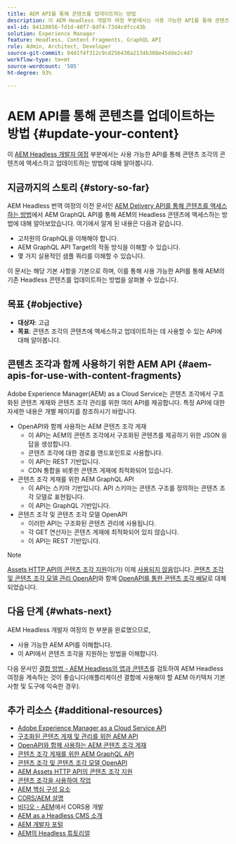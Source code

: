 ```yaml
---
title: AEM API를 통해 콘텐츠를 업데이트하는 방법
description: 이 AEM Headless 개발자 여정 부분에서는 사용 가능한 API를 통해 콘텐츠 조각의 콘텐츠에 액세스하고 업데이트하는 방법에 대해 알아봅니다.
exl-id: 84120856-fd1d-40f7-8df4-73d4cdfcc43b
solution: Experience Manager
feature: Headless, Content Fragments, GraphQL API
role: Admin, Architect, Developer
source-git-commit: 04d1f4f312c9cd256430a2134b308e45dde2c4d7
workflow-type: tm+mt
source-wordcount: '505'
ht-degree: 93%

---
```


# AEM API를 통해 콘텐츠를 업데이트하는 방법 {#update-your-content}

이 [AEM Headless 개발자 여정](overview.md) 부분에서는 사용 가능한 API를 통해 콘텐츠 조각의 콘텐츠에 액세스하고 업데이트하는 방법에 대해 알아봅니다.

## 지금까지의 스토리 {#story-so-far}

AEM Headless 번역 여정의 이전 문서인 [AEM Delivery API를 통해 콘텐츠를 액세스하는 방법](access-your-content.md)에서 AEM GraphQL API를 통해 AEM의 Headless 콘텐츠에 액세스하는 방법에 대해 알아보았습니다. 여기에서 알게 된 내용은 다음과 같습니다.

* 고차원의 GraphQL을 이해해야 합니다.
* AEM GraphQL API Target의 작동 방식을 이해할 수 있습니다.
* 몇 가지 실용적인 샘플 쿼리를 이해할 수 있습니다.

이 문서는 해당 기본 사항을 기본으로 하며, 이를 통해 사용 가능한 API를 통해 AEM의 기존 Headless 콘텐츠를 업데이트하는 방법을 살펴볼 수 있습니다.

## 목표 {#objective}

* **대상자**: 고급
* **목표**: 콘텐츠 조각의 콘텐츠에 액세스하고 업데이트하는 데 사용할 수 있는 API에 대해 알아봅니다.

## 콘텐츠 조각과 함께 사용하기 위한 AEM API {#aem-apis-for-use-with-content-fragments}

Adobe Experience Manager(AEM) as a Cloud Service는 콘텐츠 조각에서 구조화된 콘텐츠 게재와 콘텐츠 조각 관리를 위한 여러 API를 제공합니다. 특정 API에 대한 자세한 내용은 개별 페이지를 참조하시기 바랍니다.

* OpenAPI와 함께 사용하는 AEM 콘텐츠 조각 게재
   * 이 API는 AEM의 콘텐츠 조각에서 구조화된 콘텐츠를 제공하기 위한 JSON 응답을 생성합니다.
   * 콘텐츠 조각에 대한 경로를 엔드포인트로 사용합니다.
   * 이 API는 REST 기반입니다.
   * CDN 통합을 비롯한 콘텐츠 게재에 최적화되어 있습니다.
* 콘텐츠 조각 게재를 위한 AEM GraphQL API
   * 이 API는 스키마 기반입니다. API 스키마는 콘텐츠 구조를 정의하는 콘텐츠 조각 모델로 표현됩니다.
   * 이 API는 GraphQL 기반입니다.
* 콘텐츠 조각 및 콘텐츠 조각 모델 OpenAPI
   * 이러한 API는 구조화된 콘텐츠 관리에 사용됩니다.
   * 각 GET 연산자는 콘텐츠 게재에 최적화되어 있지 않습니다.
   * 이 API는 REST 기반입니다.

>[!NOTE]
>
>[Assets HTTP API의 콘텐츠 조각 지원](/help/assets/content-fragments/assets-api-content-fragments.md)이(가) 이제 [사용되지 않음](/help/release-notes/deprecated-removed-features.md)입니다. [콘텐츠 조각 및 콘텐츠 조각 모델 관리 OpenAPI](/help/headless/content-fragment-openapis.md)와 함께 [OpenAPI를 통한 콘텐츠 조각 배달](/help/headless/aem-content-fragment-delivery-with-openapi.md)로 대체되었습니다.

## 다음 단계 {#whats-next}

AEM Headless 개발자 여정의 한 부분을 완료했으므로,

* 사용 가능한 AEM API를 이해합니다.
* 이 API에서 콘텐츠 조각을 지원하는 방법을 이해합니다.

다음 문서인 [결합 방법 - AEM Headless의 앱과 콘텐츠](put-it-all-together.md)를 검토하여 AEM Headless 여정을 계속하는 것이 좋습니다(애플리케이션 결합에 사용해야 할 AEM 아키텍처 기본 사항 및 도구에 익숙한 경우).

## 추가 리소스 {#additional-resources}

* [Adobe Experience Manager as a Cloud Service API](https://developer.adobe.com/experience-cloud/experience-manager-apis/)
* [구조화된 콘텐츠 게재 및 관리를 위한 AEM API](/help/headless/apis-headless-and-content-fragments.md)
* [OpenAPI와 함께 사용하는 AEM 콘텐츠 조각 게재](/help/headless/aem-content-fragment-delivery-with-openapi.md)
* [콘텐츠 조각 게재를 위한 AEM GraphQL API](/help/headless/graphql-api/content-fragments.md)
* [콘텐츠 조각 및 콘텐츠 조각 모델 OpenAPI](/help/headless/content-fragment-openapis.md)
* [AEM Assets HTTP API의 콘텐츠 조각 지원](/help/assets/content-fragments/assets-api-content-fragments.md)
* [콘텐츠 조각을 사용하여 작업](/help/sites-cloud/administering/content-fragments/overview.md)
* [AEM 핵심 구성 요소](https://experienceleague.adobe.com/docs/experience-manager-core-components/using/introduction.html?lang=ko)
* [CORS/AEM 설명](https://helpx.adobe.com/kr/experience-manager/kt/platform-repository/using/cors-security-article-understand.html)
* [비디오 - AEM](https://helpx.adobe.com/kr/experience-manager/kt/platform-repository/using/cors-security-technical-video-develop.html)에서 CORS용 개발
* [AEM as a Headless CMS 소개](/help/headless/introduction.md)
* [AEM 개발자 포털](https://experienceleague.adobe.com/landing/experience-manager/headless/developer.html?lang=ko)
* [AEM의 Headless 튜토리얼](https://experienceleague.adobe.com/docs/experience-manager-learn/getting-started-with-aem-headless/overview.html?lang=ko)
